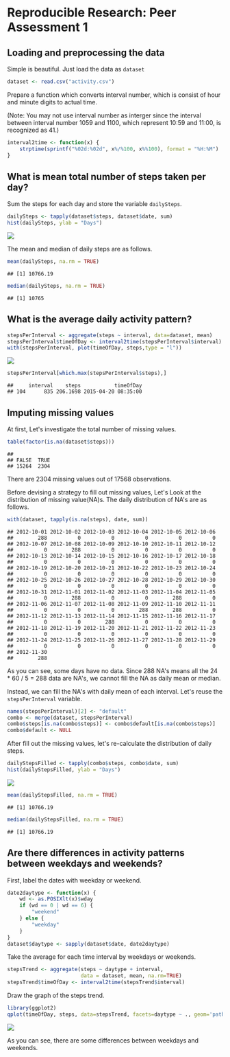 # Reproducible Research: Peer Assessment 1


## Loading and preprocessing the data
Simple is beautiful. Just load the data as `dataset`

```r
dataset <- read.csv("activity.csv")
```
Prepare a function which converts interval number,
which is consist of hour and minute digits to actual time.

(Note: You may not use interval number as interger
since the interval between interval number 1059 and 1100,
which represent 10:59 and 11:00, is recognized as 41.)

```r
interval2time <- function(x) {
    strptime(sprintf("%02d:%02d", x%/%100, x%%100), format = "%H:%M")
}
```

## What is mean total number of steps taken per day?
Sum the steps for each day and store the variable `dailySteps`.

```r
dailySteps <- tapply(dataset$steps, dataset$date, sum)
hist(dailySteps, ylab = "Days")
```

![](PA1_template_files/figure-html/unnamed-chunk-3-1.png) 

The mean and median of daily steps are as follows.

```r
mean(dailySteps, na.rm = TRUE)
```

```
## [1] 10766.19
```

```r
median(dailySteps, na.rm = TRUE)
```

```
## [1] 10765
```

## What is the average daily activity pattern?


```r
stepsPerInterval <- aggregate(steps ~ interval, data=dataset, mean)
stepsPerInterval$timeOfDay <- interval2time(stepsPerInterval$interval)
with(stepsPerInterval, plot(timeOfDay, steps,type = "l"))
```

![](PA1_template_files/figure-html/unnamed-chunk-5-1.png) 

```r
stepsPerInterval[which.max(stepsPerInterval$steps),]
```

```
##     interval    steps           timeOfDay
## 104      835 206.1698 2015-04-20 08:35:00
```

## Imputing missing values
At first, Let's investigate the total number of missing values.

```r
table(factor(is.na(dataset$steps)))
```

```
## 
## FALSE  TRUE 
## 15264  2304
```
There are 2304 missing values out of 17568 observations.

Before devising a strategy to fill out missing values,
Let's Look at the distribution of missing value(NA)s.
The daily distribution of NA's are as follows.

```r
with(dataset, tapply(is.na(steps), date, sum))
```

```
## 2012-10-01 2012-10-02 2012-10-03 2012-10-04 2012-10-05 2012-10-06 
##        288          0          0          0          0          0 
## 2012-10-07 2012-10-08 2012-10-09 2012-10-10 2012-10-11 2012-10-12 
##          0        288          0          0          0          0 
## 2012-10-13 2012-10-14 2012-10-15 2012-10-16 2012-10-17 2012-10-18 
##          0          0          0          0          0          0 
## 2012-10-19 2012-10-20 2012-10-21 2012-10-22 2012-10-23 2012-10-24 
##          0          0          0          0          0          0 
## 2012-10-25 2012-10-26 2012-10-27 2012-10-28 2012-10-29 2012-10-30 
##          0          0          0          0          0          0 
## 2012-10-31 2012-11-01 2012-11-02 2012-11-03 2012-11-04 2012-11-05 
##          0        288          0          0        288          0 
## 2012-11-06 2012-11-07 2012-11-08 2012-11-09 2012-11-10 2012-11-11 
##          0          0          0        288        288          0 
## 2012-11-12 2012-11-13 2012-11-14 2012-11-15 2012-11-16 2012-11-17 
##          0          0        288          0          0          0 
## 2012-11-18 2012-11-19 2012-11-20 2012-11-21 2012-11-22 2012-11-23 
##          0          0          0          0          0          0 
## 2012-11-24 2012-11-25 2012-11-26 2012-11-27 2012-11-28 2012-11-29 
##          0          0          0          0          0          0 
## 2012-11-30 
##        288
```

As you can see, some days have no data.
Since 288 NA's means all the 24 * 60 / 5 = 288 data are NA's,
we cannot fill the NA as daily mean or median.

Instead, we can fill the NA's with daily mean of each interval.
Let's reuse the `stepsPerInterval` variable.

```r
names(stepsPerInterval)[2] <- "default"
combo <- merge(dataset, stepsPerInterval)
combo$steps[is.na(combo$steps)] <- combo$default[is.na(combo$steps)]
combo$default <- NULL
```

After fill out the missing values,
let's re-calculate the distribution of daily steps.

```r
dailyStepsFilled <- tapply(combo$steps, combo$date, sum)
hist(dailyStepsFilled, ylab = "Days")
```

![](PA1_template_files/figure-html/unnamed-chunk-9-1.png) 

```r
mean(dailyStepsFilled, na.rm = TRUE)
```

```
## [1] 10766.19
```

```r
median(dailyStepsFilled, na.rm = TRUE)
```

```
## [1] 10766.19
```

## Are there differences in activity patterns between weekdays and weekends?
First, label the dates with weekday or weekend.

```r
date2daytype <- function(x) {
    wd <- as.POSIXlt(x)$wday
    if (wd == 0 | wd == 6) {
        "weekend"
    } else {
        "weekday"
    }
}
dataset$daytype <- sapply(dataset$date, date2daytype)
```

Take the average for each time interval by weekdays or weekends.

```r
stepsTrend <- aggregate(steps ~ daytype + interval,
                        data = dataset, mean, na.rm=TRUE)
stepsTrend$timeOfDay <- interval2time(stepsTrend$interval)
```

Draw the graph of the steps trend.

```r
library(ggplot2)
qplot(timeOfDay, steps, data=stepsTrend, facets=daytype ~ ., geom='path')
```

![](PA1_template_files/figure-html/unnamed-chunk-12-1.png) 

As you can see, there are some differences between weekdays and weekends.
